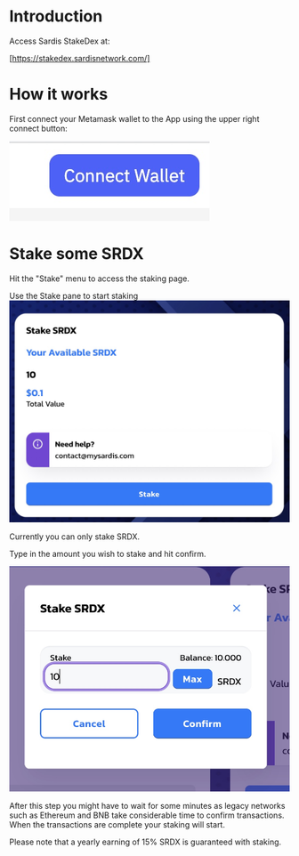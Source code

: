 # Introduction

Access Sardis StakeDex at:

[https://stakedex.sardisnetwork.com/]


# How it works

First connect your Metamask wallet to the App using the upper right connect button:

![Connect metamask](connectmmbridge.jpg)


# Stake some SRDX

Hit the "Stake" menu to access the staking page. <br>

Use the Stake pane to start staking <br>
![Choose Asset](availablesrdx.jpg)

Currently you can only stake SRDX.<br>

Type in the amount you wish to stake and hit confirm.<br>

![Choose Asset](confirm.jpg)

After this step you might have to wait for some minutes as legacy networks such as Ethereum and BNB take considerable time to confirm transactions. When the transactions are complete your staking will start. <br>

Please note that a yearly earning of 15% SRDX is guaranteed with staking.
